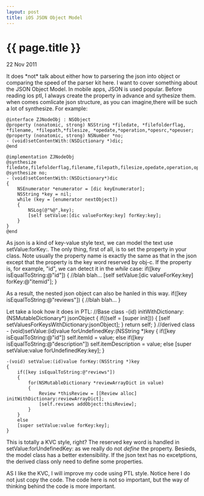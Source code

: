 ```yaml
---
layout: post
title: iOS JSON Object Model
---
```


{{ page.title }}
================

<p class="meta">22 Nov 2011 </p>
It does *not* talk about either how to parsering the json into object or comparing the speed of the parser kit here.
I want to cover something about the JSON Object Model. In mobile apps, JSON is used popular. Before reading ios ptl, I always create the property in advance and sythesize them.
when comes comlicate json structure, as you can imagine,there will be such a lot of synthesize. For example:

    @interface ZJNodeObj : NSObject
    @property (nonatomic, strong) NSString *filedate, *filefolderflag, *filename, *filepath,*filesize, *opedate,*operation,*opesrc,*opeuser;
    @property (nonatomic, strong) NSNumber *no;
    - (void)setContentWith:(NSDictionary *)dic;
    @end
    
    @implementation ZJNodeObj
    @synthesize filedate,filefolderflag,filename,filepath,filesize,opedate,operation,opesrc,opeuser;
    @synthesize no;
    - (void)setContentWith:(NSDictionary*)dic
    {
        NSEnumerator *enumerator = [dic keyEnumerator];
        NSString *key = nil;
        while (key = [enumerator nextObject])
        {
            NSLog(@"%@",key);
            [self setValue:[dic valueForKey:key] forKey:key];
        }
    }
    @end

As json is a kind of key-value style text, we can model the text use setValue:forKey:.
The only thing, first of all, is to set the property in your class. 
Note usually the property name is exactly the same as that in the json except that the property is the key word reserved by obj-c.
If the property is, for example, "id", we can detect it in the *while* case:
    if([key isEqualToString:@"id"])
    {
        //blah blah...
        [self setValue:[dic valueForKey:key] forKey:@"itemid"];
    }

As a result, the nested json object can also be hanled in this way.
    if([key isEqualToString:@"reviews"])
    {
        //blah blah...
    }

Let take a look how it does in PTL:
    //Base class
    -(id) initWithDictionary:(NSMutableDictionary*) jsonObject
    {
        if((self = [super init]))
        {
            [self setValuesForKeysWithDictionary:jsonObject];
        }
        return self;
    }
    //derived class
    - (void)setValue:(id)value forUndefinedKey:(NSString *)key
    {
        if([key isEqualToString:@"id"])
            self.itemId = value;
        else if([key isEqualToString:@"description"])
            self.itemDescription = value;
        else [super setValue:value forUndefinedKey:key];
}

    -(void) setValue:(id)value forKey:(NSString *)key
    {
        if([key isEqualToString:@"reviews"])
        {
            for(NSMutableDictionary *reviewArrayDict in value)
            {
                Review *thisReview = [[Review alloc] initWithDictionary:reviewArrayDict];
                [self.reviews addObject:thisReview];
            }
        }  
        else
        [super setValue:value forKey:key];
    }

This is totally a KVC style, right? The reserved key word is handled in setValue:forUndefinedKey: as we really do not *define* the property.
Besieds, the model class has a better extensibility. If the json text has no excetptions, the derived class only need to define some properties.

AS I like the KVC, I will improve my code using PTL style. Notice here I do not just copy the code.
The code here is not so important, but the way of thinking behind the code is more important.


